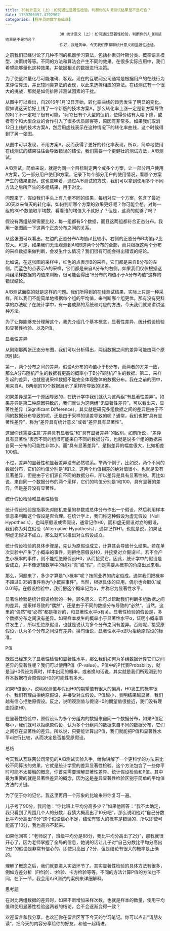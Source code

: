 ```yaml
---
title: 30统计意义（上）：如何通过显著性检验，判断你的A_B测试结果是不是巧合？
date: 1739706057.4792967
categories: [程序员的数学基础课]
---
```

                            30 统计意义（上）：如何通过显著性检验，判断你的A_B测试结果是不是巧合？
                            你好，我是黄申，今天我们来聊聊统计意义和显著性检验。

之前我们已经讨论了几种不同的机器学习算法，包括朴素贝叶斯分类、概率语言模型、决策树等等。不同的方法和算法会产生不同的效果。在很多实际应用中，我们希望能够量化这种效果，并依据相关的数据进行决策。

为了使这种量化尽可能准确、客观，现在的互联网公司通常是根据用户的在线行为来评估算法，并比较同类算法的表现，以此来选择相应的算法。在线测试有一个很大的挑战，那就是如何排除非测试因素的干扰。



从图中可以看出，自2016年1月12日开始，转化率曲线的趋势发生了明显的变化。假如说这天恰好上线了一个新版的技术方案A，那么转化率上涨一定是新方案导致的吗？不一定吧？很有可能，1月12日有个大型的促销，使得价格有大幅下降，或者有个和大型企业的合作引入了很多优质顾客等，原因有非常多。如果我们取消12日上线的技术方案A，然后用虚线表示在这种情况下的转化率曲线，这个时候得到了另一张图。



从图中可以发现，不用方案A，反而获得了更好的转化率表现，所以，简单地使用在线测试的结果往往会导致错误的结论，我们需要一个更健壮的测试方法，A/B测试。

A/B测试，简单来说，就是为同一个目标制定两个或多个方案，让一部分用户使用A方案，另一部分用户使用B方案，记录下每个部分用户的使用情况，看哪个方案产生的结果更好。这也意味着，通过A/B测试的方式，我们可以拿到使用多个不同方法之后所产生的多组结果，用于对比。

问题来了，假设我们手头上有几组不同的结果，每组对应一个方案，包含了最近30天以来每天的转化率，如何判断哪个方案的效果更好呢？你可能会想，对每一组的30个数值取平均数，看看谁的均值大不就好了？但是，这真的就够了吗？

假设有两组结果需要比较，每一组都有5个数据，而且这两组都符合正态分布。我用一张图画一下这两个正态分布之间的关系。



从这张图可以看出，左边的正态分布A均值μ1比较小，右侧的正态分布B均值μ2比较大。可是，如果我们无法观测到A和B这两个分布的全部，而只根据这两个分布的采样数据来做判断，会发生什么情况？我们很有可能会得出错误的结论。



比如说，在这张图的采样中，红色的点表示B的采样，它们都是来自B分布的左侧，而蓝色的点表示A的采样，它们都是来自A分布的右侧。如果我们仅仅根据这两组采样数据的均值来判断，很可能会得出“B分布的均值小于A分布均值”这样的错误结论。

A/B测试面临的就是这样的问题。我们所得到的在线测试结果，实际上只是一种采样。所以我们不能简单地根据每个组的平均值，来判断哪个组更优。那有没有更科学的办法呢？在统计学中，有一套成熟的系统和对应的方法，今天我们就来讲讲这种方法。

为了让你能够充分理解这个，我先介绍几个基本概念，显著性差异、统计假设检验和显著性检验、以及P值。

显著性差异

从刚刚那两张正态分布图，我们可以分析得出，两组数据之间的差异可能由两个原因引起。

第一，两个分布之间的差异。假设A分布的均值小于B分布，而两者的方差一致，那么A分布随机产生的数据有更高的概率小于B分布随机产生的数据。第二，采样引起的差异，也就是说采样数据不能完全体现整体的数据分布。我在之前的图中，用来自A、B两组的10个数据展示了采样所导致的误差。

如果差异是第一个原因导致的，在统计学中我们就认为这两组“有显著性差异”。如果差异是第二种原因导致的，我们就认为这两组“无显著性差异”。可以看出来，显著性差异（Significant Difference），其实就是研究多组数据之间的差异是由于不同的数据分布导致的呢，还是由于采样的误差导致的呢？通常，我们也把“具有显著性差异”，称为“差异具有统计意义”或者“差异具有显著性”。

这里你还需要注意“差异具有显著性”和“具有显著差异”的区别。如前所说，“差异具有显著性“表示不同的组很可能来自不同的数据分布，也就是说多个组的数据来自同一分布的可能性非常小。而“具有显著差异”，是指差异的幅度很大，比如相差100倍。

不过，差异的显著性和显著差异没有必然联系。举两个例子，比如说，两个不同的数据分布，它们的均值分别是1和1.2，这两个均值相差的绝对值很小，也就是没有显著差异，但是由于它们源自不同的数据分布，所以差异是具有显著性的。再比如说，来自同一个数据分布的两个采样，它们的均值分别是1和100，具有显著的差异，但是差异没有显著性。

统计假设检验和显著性检验

统计假设检验是指事先对随机变量的参数或总体分布作出一个假设，然后利用样本信息来判断这个假设是否合理。在统计学上，我们称这种假设为虚无假设（Null Hypothesis），也叫原假设或零假设，通常记作H0。而和虚无假设对立的假设，我们称为对立假设（Alternative Hypothesis），通常记作H1。也就是说，如果证明虚无假设不成立，那么就可以推出对立假设成立。

统计假设检验的具体步骤是，先认为原假设成立，计算其会导致什么结果。若在单次实验中产生了小概率的事件，则拒绝原假设H0，并接受对立假设H1。若不会产生小概率的事件，则不能拒绝原假设H0，从而接受它。因此，统计学中的假设是否成立，并不像逻辑数学中的绝对“真”或“假”，而是需要从概率的角度出发来看。

那么，问题来了，多少才算是“小概率”呢？按照业界的约定俗成，通常我们把概率不超过0.05的事件称为“小概率事件”。当然，根据具体的应用，偶尔也会取0.1或0.01等。在假设检验中，我们把这个概率记为α，并称它为显著性水平。

显著性检验是统计假设检验的一种，顾名思义，它可以帮助我们判断多组数据之间的差异，是采样导致的“偶然”，还是由于不同的数据分布导致的“必然“。当然，这里的“偶然”和“必然”都是相对的，和显著性水平α有关。显著性检验的假设是，多个数据分布之间没有差异。如果样本发生的概率小于显著性水平α，证明小概率事件发生了，所以拒绝原假设，也就是说认为多个分布之间有差异。否则呢，接受原假设，认为多个分布之间没有差异。换句话说，显著性水平α即为拒绝原假设的标准。

P值

既然已经定义了显著性检验和显著性水平，那么我们如何为多组数据计算它们之间差异的显著性呢？我们可以使用P值（P-value）。P值中的P代表Probability，就是当H0假设为真时，样本出现的概率，或者换句话说，其实就是我们所观测到的样本数据符合原假设H0的可能性有多大。

如果P值很小，说明观测值与假设H0的期望值有很大的偏离，H0发生的概率很小，我们有理由拒绝原假设，并接受对立假设。P值越小，表明结果越显著，我们越有信心拒绝原假设。反之，说明观测值与假设H0的期望值很接近，我们没有理由拒绝H0。

在显著性检验中，原假设认为多个分组内的数据来自同一个数据分布，如果P值足够小，我们就可以拒绝原假设，认为多个分组内的数据来自不同的数据分布，它们之间存在显著性的差异。所以说，只要能计算出P值，我们就能把P值和显著性水平α进行比较，从而决定是否接受原假设。

总结

今天我从互联网公司常见的A/B测试实验入手，给你讲解了一个更科学的方法来比较不同算法的效果，它就是统计学里的差异显著性检验。这个方法包含了一些你平时可能不太接触的概念，你首先需要理解显著性差异、统计假设检验和P值。其中最为重要的就是显著性差异的概念，因为这是差异显著性检验区别于简单的平均值方法的关键。

为了便于你的记忆，我这里再用一个形象的比喻来带你复习一遍。

儿子考了90分，我问他：“你比班上平均分高多少？”如果他回答：“我不太确定，我只看到了周围几个人的分数，我猜大概高出了10分吧”，那么说明他对“自己分数比平均分高出10分”这个假设信心不足，结论有较大的概率是错误的，所以即使可能高了10分，我也高兴不起来。

如果他回答：“老师说了，班级平均分是88分，我比平均分高出了2分”，那我就很开心了，因为老师掌握了全局的信息，她说的话让儿子对“自己分数比平均分高出2分”的假设是非常有信心的。即使只高出了2分，但是结论有很大的概率是正确的。

理解了概念之后，我们就要进入实战环节了。其实显著性检验的具体方法有很多，例如方差分析（F检验）、t检验、卡方检验等等。不同的方法计算P值的方法也不同，在下一节，我会用A/B测试的案例来详细解释。

思考题

在对比两组数据的差异时，如果不断增加采样次数，也就是样本的数量，使用平均值和使用显著性检验这两者的结论，会不会逐渐变得一致？

欢迎留言和我分享，也欢迎你在留言区写下今天的学习笔记。你可以点击“请朋友读”，把今天的内容分享给你的好友，和他一起精进。

                        
                        
                            